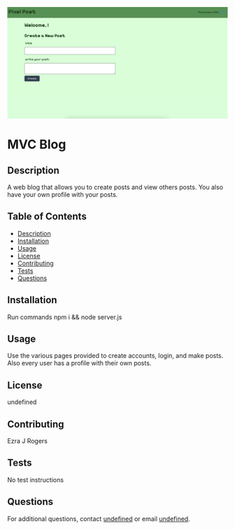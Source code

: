 ![App Screenshot](images/image.png)
# MVC Blog

## Description
A web blog that allows you to create posts and view others posts. You also have your own profile with your posts.

## Table of Contents
- [Description](#description)
- [Installation](#installation)
- [Usage](#usage)
- [License](#license)
- [Contributing](#contributing)
- [Tests](#tests)
- [Questions](#questions)

## Installation
Run commands npm i && node server.js

## Usage
Use the various pages provided to create accounts, login, and make posts. Also every user has a profile with their own posts.

## License
undefined

## Contributing
Ezra J Rogers

## Tests
No test instructions

## Questions
For additional questions, contact [undefined](https://github.com/undefined) or email [undefined](mailto:undefined).
